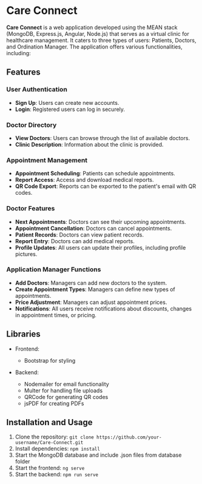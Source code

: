 # Care Connect

**Care Connect** is a web application developed using the MEAN stack (MongoDB, Express.js, Angular, Node.js) that serves as a virtual clinic for healthcare management. It caters to three types of users: Patients, Doctors, and Ordination Manager. The application offers various functionalities, including:

## Features

### User Authentication
- **Sign Up**: Users can create new accounts.
- **Login**: Registered users can log in securely.

### Doctor Directory
- **View Doctors**: Users can browse through the list of available doctors.
- **Clinic Description**: Information about the clinic is provided.

### Appointment Management
- **Appointment Scheduling**: Patients can schedule appointments.
- **Report Access**: Access and download medical reports.
- **QR Code Export**: Reports can be exported to the patient's email with QR codes.

### Doctor Features
- **Next Appointments**: Doctors can see their upcoming appointments.
- **Appointment Cancellation**: Doctors can cancel appointments.
- **Patient Records**: Doctors can view patient records.
- **Report Entry**: Doctors can add medical reports.
- **Profile Updates**: All users can update their profiles, including profile pictures.

### Application Manager Functions
- **Add Doctors**: Managers can add new doctors to the system.
- **Create Appointment Types**: Managers can define new types of appointments.
- **Price Adjustment**: Managers can adjust appointment prices.
- **Notifications**: All users receive notifications about discounts, changes in appointment times, or pricing.

## Libraries

- Frontend:
  - Bootstrap for styling

- Backend:
  - Nodemailer for email functionality
  - Multer for handling file uploads
  - QRCode for generating QR codes
  - jsPDF for creating PDFs

## Installation and Usage

1. Clone the repository: `git clone https://github.com/your-username/Care-Connect.git`
2. Install dependencies: `npm install`
3. Start the MongoDB database and include .json files from database folder
4. Start the frontend: `ng serve`
5. Start the backend: `npm run serve`
